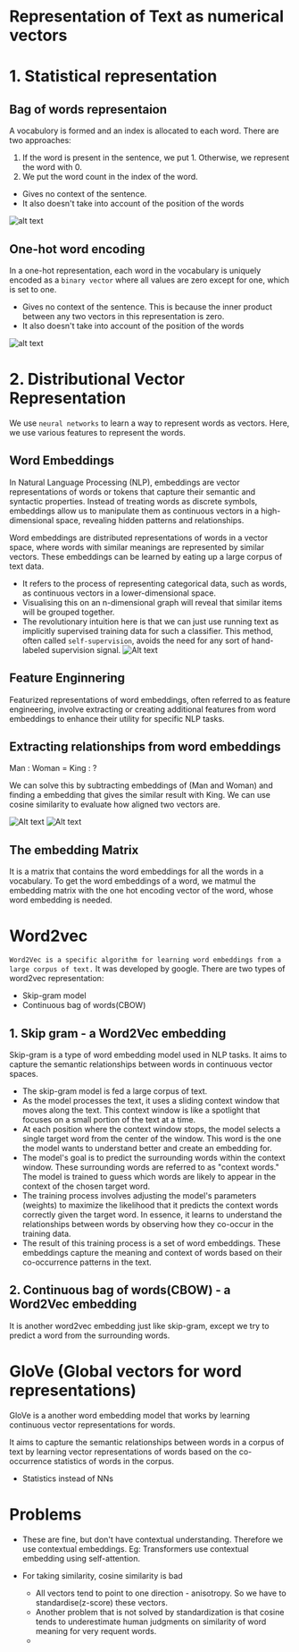 # Representation of Text as numerical vectors

# 1. Statistical  representation
## Bag of words representaion
A vocabulory is formed and an index is allocated to each word. There are two approaches:
1. If the word is present in the sentence, we put 1. Otherwise, we represent the word with 0.
2. We put the word count in the index of the word.
- Gives no context of the sentence.
- It also doesn't take into account of the position of the words

![alt text](image-1.png)

## One-hot word encoding

In a one-hot representation, each word in the vocabulary is uniquely encoded as a `binary vector` where all values are zero except for one, which is set to one. 

- Gives no context of the sentence. This is because the inner product between any two vectors in this representation is zero.
- It also doesn't take into account of the position of the words
  
![alt text](image-3.png)

# 2. Distributional Vector Representation
We use `neural networks` to learn a way to represent words as vectors. Here, we use various features to represent the words.

## Word Embeddings
In Natural Language Processing (NLP), embeddings are vector representations of words or tokens that capture their semantic and syntactic properties. Instead of treating words as discrete symbols, embeddings allow us to manipulate them as continuous vectors in a high-dimensional space, revealing hidden patterns and relationships.

Word embeddings are distributed representations of words in a vector space, where words with similar meanings are represented by similar vectors. These embeddings can be learned by eating up a large corpus of text data.

- It refers to the process of representing categorical data, such as words, as continuous vectors in a lower-dimensional space.
- Visualising this on an n-dimensional graph will reveal that similar items will be grouped together.
- The revolutionary intuition here is that we can just use running text as implicitly supervised training data for such a classifier. This method, often called `self-supervision`, avoids the need for any sort of hand-labeled supervision signal.
![Alt text](<Screenshot from 2023-10-20 20-29-14.png>)

## Feature Enginnering
Featurized representations of word embeddings, often referred to as feature engineering, involve extracting or creating additional features from word embeddings to enhance their utility for specific NLP tasks.

## Extracting relationships from word embeddings
Man : Woman  =  King : ?

We can solve this by subtracting embeddings of (Man and Woman) and finding a embedding that gives the similar result with King. We can use cosine similarity to evaluate how aligned two vectors are.

![Alt text](<Screenshot from 2023-10-20 21-00-18.png>)
![Alt text](<Screenshot from 2023-10-20 21-07-46.png>)

## The embedding Matrix
It is a matrix that contains the word embeddings for all the words in a vocabulary. To get the word embeddings of a word, we matmul the embedding matrix with the one hot encoding vector of the word, whose word embedding is needed.

# Word2vec
`Word2Vec is a specific algorithm for learning word embeddings from a large corpus of text.` It was developed by google. There are two types of word2vec representation:
 - Skip-gram model
 - Continuous bag of words(CBOW)

## 1. Skip gram - a Word2Vec embedding
Skip-gram is a type of word embedding model used in NLP tasks. It aims to capture the semantic relationships between words in continuous vector spaces.

- The skip-gram model is fed a large corpus of text. 
- As the model processes the text, it uses a sliding context window that moves along the text. This context window is like a spotlight that focuses on a small portion of the text at a time.
- At each position where the context window stops, the model selects a single target word from the center of the window. This word is the one the model wants to understand better and create an embedding for.
- The model's goal is to predict the surrounding words within the context window. These surrounding words are referred to as "context words." The model is trained to guess which words are likely to appear in the context of the chosen target word.
- The training process involves adjusting the model's parameters (weights) to maximize the likelihood that it predicts the context words correctly given the target word. In essence, it learns to understand the relationships between words by observing how they co-occur in the training data.
- The result of this training process is a set of word embeddings. These embeddings capture the meaning and context of words based on their co-occurrence patterns in the text.

## 2. Continuous bag of words(CBOW) - a Word2Vec embedding
It is another word2vec embedding just like skip-gram, except we try to predict a word from the surrounding words.

# GloVe (Global vectors for word representations)

GloVe is a another word embedding model that works by learning continuous vector representations for words. 

It aims to capture the semantic relationships between words in a corpus of text by learning vector representations of words based on the co-occurrence statistics of words in the corpus.

- Statistics instead of NNs

# Problems

- These are fine, but don't have contextual understanding. Therefore we use contextual embeddings. Eg: Transformers use contextual embedding using self-attention.

- For taking similarity, cosine similarity is bad
  - All vectors tend to point to one direction - anisotropy. So we have to standardise(z-score) these vectors.
  - Another problem that is not solved by standardization is that cosine tends to underestimate human judgments on similarity of word meaning for very  requent words.
  - 